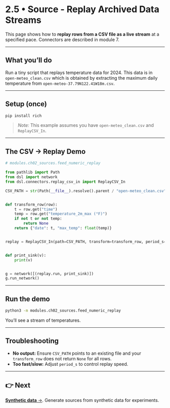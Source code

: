 # 2.5 • Source - Replay Archived Data Streams

This page shows how to **replay rows from a CSV file as a live stream** at a specified pace. 
Connectors are described in module 7.

---

## What you’ll do
Run a tiny script that replays temperature data for 2024. This data is in ```open-meteo_clean.csv``` which is obtained by extracting the maximum daily temperature from ```open-meteo-37.79N122.41W18m.csv```.

---

## Setup (once)
```bash
pip install rich
```
> _Note:_ This example assumes you have `open-meteo_clean.csv` and `ReplayCSV_In`. 

---

## The CSV → Replay Demo

```python
# modules.ch02_sources.feed_numeric_replay

from pathlib import Path
from dsl import network
from dsl.connectors.replay_csv_in import ReplayCSV_In

CSV_PATH = str(Path(__file__).resolve().parent / "open-meteo_clean.csv")


def transform_row(row):
    t = row.get("time")
    temp = row.get("temperature_2m_max (°F)")
    if not t or not temp:
        return None
    return {"date": t, "max_temp": float(temp)}


replay = ReplayCSV_In(path=CSV_PATH, transform=transform_row, period_s=0.25)


def print_sink(v):
    print(v)


g = network([(replay.run, print_sink)])
g.run_network()
```

---

## Run the demo
```bash
python3 -m modules.ch02_sources.feed_numeric_replay
```

You’ll see a stream of temperatures.


---

## Troubleshooting

- **No output:** Ensure `CSV_PATH` points to an existing file and your `transform_row` does not return `None` for all rows.  
- **Too fast/slow:** Adjust `period_s` to control replay speed.  
---

## 👉 Next
[**Synthetic data**  →](./README_6_synthetic.md). Generate sources from synthetic data for experiments.